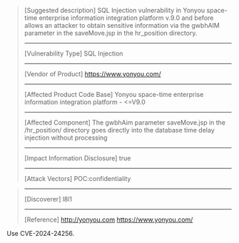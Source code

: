 > [Suggested description]
> SQL Injection vulnerability in Yonyou space-time enterprise information
> integration platform v.9.0 and before allows an attacker to obtain
> sensitive information via the gwbhAIM parameter in the saveMove.jsp in
> the hr_position directory.
>
> ------------------------------------------
>
> [Vulnerability Type]
> SQL Injection
>
> ------------------------------------------
>
> [Vendor of Product]
> https://www.yonyou.com/
>
> ------------------------------------------
>
> [Affected Product Code Base]
> Yonyou space-time enterprise information integration platform - <=V9.0
>
> ------------------------------------------
>
> [Affected Component]
> The gwbhAim parameter saveMove.jsp in the /hr_position/ directory goes directly into the database time delay injection without processing
>
> ------------------------------------------
>
> [Impact Information Disclosure]
> true
>
> ------------------------------------------
>
> [Attack Vectors]
> POC:confidentiality
>

>
> ------------------------------------------
>
> [Discoverer]
> l8l1
>
> ------------------------------------------
>
> [Reference]
> http://yonyou.com
> https://www.yonyou.com/

Use CVE-2024-24256.
